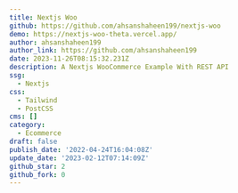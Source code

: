 ```yaml
---
title: Nextjs Woo
github: https://github.com/ahsanshaheen199/nextjs-woo
demo: https://nextjs-woo-theta.vercel.app/
author: ahsanshaheen199
author_link: https://github.com/ahsanshaheen199
date: 2023-11-26T08:15:32.231Z
description: A Nextjs WooCommerce Example With REST API
ssg:
  - Nextjs
css:
  - Tailwind
  - PostCSS
cms: []
category:
  - Ecommerce
draft: false
publish_date: '2022-04-24T16:04:08Z'
update_date: '2023-02-12T07:14:09Z'
github_star: 2
github_fork: 0
---
```

